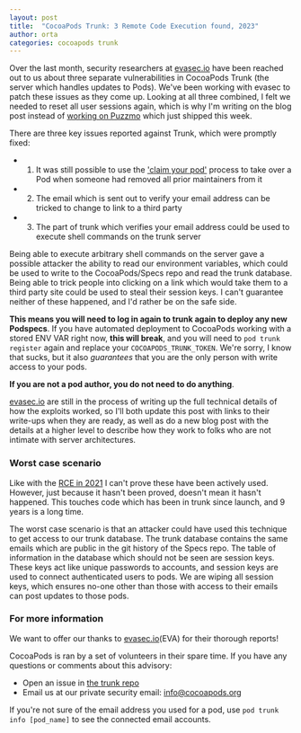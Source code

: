 ```yaml
---
layout: post
title:  "CocoaPods Trunk: 3 Remote Code Execution found, 2023"
author: orta
categories: cocoapods trunk
---
```


Over the last month, security researchers at [evasec.io](https://evasec.io) have been reached out to us about three separate vulnerabilities in CocoaPods Trunk (the server which handles updates to Pods). We've been working with evasec to patch these issues as they come up. Looking at all three combined, I felt we needed to reset all user sessions again, which is why I'm writing on the blog post instead of [working on Puzzmo](https://www.theverge.com/23929222/puzzmo-newspaper-games-crossword-zach-gage) which just shipped this week.

There are three key issues reported against Trunk, which were promptly fixed:
 
 - 1. It was still possible to use the ['claim your pod'](https://blog.cocoapods.org/Claim-Your-Pods/) process to take over a Pod when someone had removed all prior maintainers from it
 - 2. The email which is sent out to verify your email address can be tricked to change to link to a third party
 - 3. The part of trunk which verifies your email address could be used to execute shell commands on the trunk server

Being able to execute arbitrary shell commands on the server gave a possible attacker the ability to read our environment variables, which could be used to write to the CocoaPods/Specs repo and read the trunk database. Being able to trick people into clicking on a link which would take them to a third party site could be used to steal their session keys. I can't guarantee neither of these happened, and I'd rather be on the safe side.

**This means you will need to log in again to trunk again to deploy any new Podspecs**. If you have automated deployment to CocoaPods working with a stored ENV VAR right now, **this will break**, and you will need to `pod trunk register` again and replace your `COCOAPODS_TRUNK_TOKEN`. We're sorry, I know that sucks, but it also _guarantees_ that you are the only person with write access to your pods.

**If you are not a pod author, you do not need to do anything**.

[evasec.io](https://evasec.io) are still in the process of writing up the full technical details of how the exploits worked, so I'll both update this post with links to their write-ups when they are ready, as well as do a new blog post with the details at a higher level to describe how they work to folks who are not intimate with server architectures. 

<!-- more -->

### Worst case scenario

Like with the [RCE in 2021](https://blog.cocoapods.org/CocoaPods-Trunk-RCE/) I can't prove these have been actively used. However, just because it hasn't been proved, doesn't mean it hasn't happened. This touches code which has been in trunk since launch, and 9 years is a long time.

The worst case scenario is that an attacker could have used this technique to get access to our trunk database. The trunk database contains the same emails which are public in the git history of the Specs repo. The table of information in the database which should not be seen are session keys. These keys act like unique passwords to accounts, and session keys are used to connect authenticated users to pods. We are wiping all session keys, which ensures no-one other than those with access to their emails can post updates to those pods.

### For more information

We want to offer our thanks to [evasec.io](https://evasec.io)(EVA) for their thorough reports!

CocoaPods is ran by a set of volunteers in their spare time. If you have any questions or comments about this advisory:

* Open an issue in [the trunk repo](https://github.com/CocoaPods/trunk.cocoapods.org)
* Email us at our private security email: [info@cocoapods.org](mailto:info@cocoapods.org)

If you're not sure of the email address you used for a pod, use `pod trunk info [pod_name]` to see the connected email accounts.
